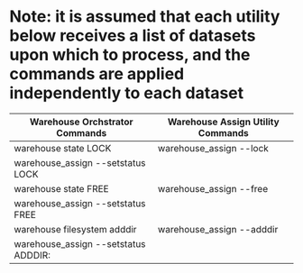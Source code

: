 


# Note: it is assumed that each utility below receives a list of datasets upon which to process, and the commands are applied independently to each dataset

Warehouse Orchstrator Commands | Warehouse Assign Utility Commands
------------------------------ | ---------------------------------
warehouse state LOCK | warehouse_assign --lock
 | warehouse_assign --setstatus LOCK
warehouse state FREE | warehouse_assign --free
 | warehouse_assign --setstatus FREE
warehouse filesystem adddir <leafname> | warehouse_assign --adddir <leafdir>
 | warehouse_assign --setstatus ADDDIR:<leafdir>


